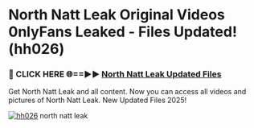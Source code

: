 # North Natt Leak Original Videos 0nlyFans Leaked - Files Updated! (hh026)

<h3>🔴 CLICK HERE 🌐==►► <a href="https://tinyurl.com/x26r9saj" rel="nofollow">North Natt Leak Updated Files</a></h3>

Get North Natt Leak and all content. Now you can access all videos and pictures of North Natt Leak. New Updated Files 2025!

[![hh026](https://i.imgur.com/LkgZPqh.gif)](https://tinyurl.com/x26r9saj)
north natt leak